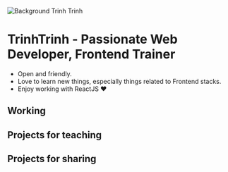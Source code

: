 ![Background Trinh Trinh](https://user-images.githubusercontent.com/97866749/192137617-d8dcc0cc-8268-42ab-868e-f7985860e55f.PNG)

# TrinhTrinh - Passionate Web Developer, Frontend Trainer

- Open and friendly.
- Love to learn new things, especially things related to Frontend stacks.
- Enjoy working with ReactJS ❤

## Working

## Projects for teaching



## Projects for sharing



